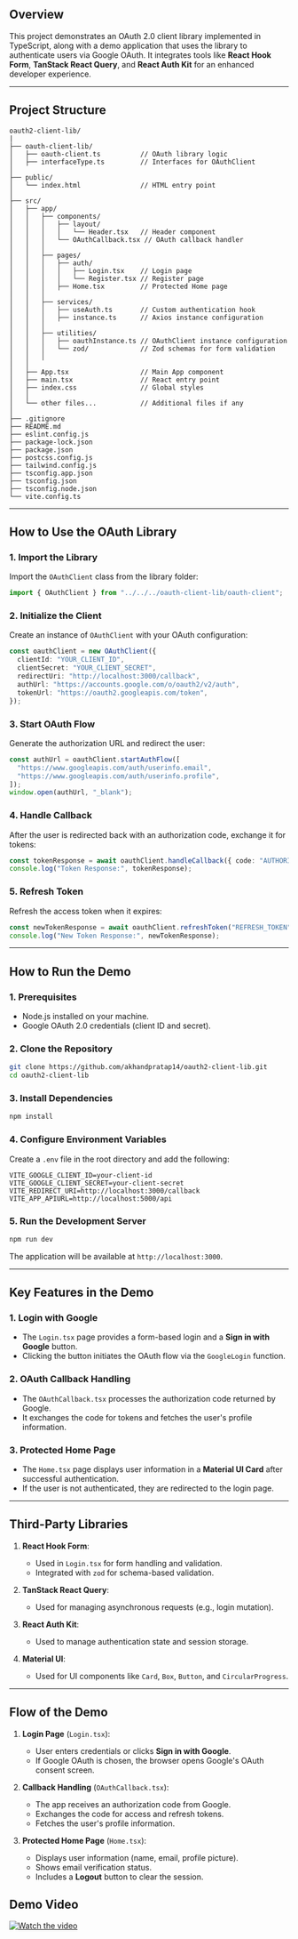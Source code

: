 ## Overview

This project demonstrates an OAuth 2.0 client library implemented in TypeScript, along with a demo application that uses the library to authenticate users via Google OAuth. It integrates tools like **React Hook Form**, **TanStack React Query**, and **React Auth Kit** for an enhanced developer experience.

---

## Project Structure

```
oauth2-client-lib/
|
├── oauth-client-lib/
│   ├── oauth-client.ts          // OAuth library logic
│   ├── interfaceType.ts         // Interfaces for OAuthClient
│
├── public/
│   └── index.html               // HTML entry point
│
├── src/
│   ├── app/
│   │   ├── components/
│   │   │   ├── layout/
│   │   │   │   └── Header.tsx   // Header component
│   │   │   └── OAuthCallback.tsx // OAuth callback handler
│   │   │
│   │   ├── pages/
│   │   │   ├── auth/
│   │   │   │   ├── Login.tsx    // Login page
│   │   │   │   └── Register.tsx // Register page
│   │   │   ├── Home.tsx         // Protected Home page
│   │   │
│   │   ├── services/
│   │   │   ├── useAuth.ts       // Custom authentication hook
│   │   │   ├── instance.ts      // Axios instance configuration
│   │   │
│   │   ├── utilities/
│   │   │   ├── oauthInstance.ts // OAuthClient instance configuration
│   │   │   └── zod/             // Zod schemas for form validation
│   │   │
│   │
│   ├── App.tsx                  // Main App component
│   ├── main.tsx                 // React entry point
│   ├── index.css                // Global styles
│   │
│   └── other files...           // Additional files if any
│
├── .gitignore
├── README.md
├── eslint.config.js
├── package-lock.json
├── package.json
├── postcss.config.js
├── tailwind.config.js
├── tsconfig.app.json
├── tsconfig.json
├── tsconfig.node.json
└── vite.config.ts
```

---

## How to Use the OAuth Library

### 1. Import the Library

Import the `OAuthClient` class from the library folder:

```typescript
import { OAuthClient } from "../../../oauth-client-lib/oauth-client";
```

### 2. Initialize the Client

Create an instance of `OAuthClient` with your OAuth configuration:

```typescript
const oauthClient = new OAuthClient({
  clientId: "YOUR_CLIENT_ID",
  clientSecret: "YOUR_CLIENT_SECRET",
  redirectUri: "http://localhost:3000/callback",
  authUrl: "https://accounts.google.com/o/oauth2/v2/auth",
  tokenUrl: "https://oauth2.googleapis.com/token",
});
```

### 3. Start OAuth Flow

Generate the authorization URL and redirect the user:

```typescript
const authUrl = oauthClient.startAuthFlow([
  "https://www.googleapis.com/auth/userinfo.email",
  "https://www.googleapis.com/auth/userinfo.profile",
]);
window.open(authUrl, "_blank");
```

### 4. Handle Callback

After the user is redirected back with an authorization code, exchange it for tokens:

```typescript
const tokenResponse = await oauthClient.handleCallback({ code: "AUTHORIZATION_CODE" });
console.log("Token Response:", tokenResponse);
```

### 5. Refresh Token

Refresh the access token when it expires:

```typescript
const newTokenResponse = await oauthClient.refreshToken("REFRESH_TOKEN");
console.log("New Token Response:", newTokenResponse);
```

---

## How to Run the Demo

### 1. Prerequisites

- Node.js installed on your machine.
- Google OAuth 2.0 credentials (client ID and secret).

### 2. Clone the Repository

```bash
git clone https://github.com/akhandpratap14/oauth2-client-lib.git
cd oauth2-client-lib
```

### 3. Install Dependencies

```bash
npm install
```

### 4. Configure Environment Variables

Create a `.env` file in the root directory and add the following:

```env
VITE_GOOGLE_CLIENT_ID=your-client-id
VITE_GOOGLE_CLIENT_SECRET=your-client-secret
VITE_REDIRECT_URI=http://localhost:3000/callback
VITE_APP_APIURL=http://localhost:5000/api
```

### 5. Run the Development Server

```bash
npm run dev
```

The application will be available at `http://localhost:3000`.

---

## Key Features in the Demo

### 1. Login with Google

- The `Login.tsx` page provides a form-based login and a **Sign in with Google** button.
- Clicking the button initiates the OAuth flow via the `GoogleLogin` function.

### 2. OAuth Callback Handling

- The `OAuthCallback.tsx` processes the authorization code returned by Google.
- It exchanges the code for tokens and fetches the user's profile information.

### 3. Protected Home Page

- The `Home.tsx` page displays user information in a **Material UI Card** after successful authentication.
- If the user is not authenticated, they are redirected to the login page.

---

## Third-Party Libraries

1. **React Hook Form**:

   - Used in `Login.tsx` for form handling and validation.
   - Integrated with `zod` for schema-based validation.

2. **TanStack React Query**:

   - Used for managing asynchronous requests (e.g., login mutation).

3. **React Auth Kit**:

   - Used to manage authentication state and session storage.

4. **Material UI**:

   - Used for UI components like `Card`, `Box`, `Button`, and `CircularProgress`.

---

## Flow of the Demo

1. **Login Page** (`Login.tsx`):

   - User enters credentials or clicks **Sign in with Google**.
   - If Google OAuth is chosen, the browser opens Google's OAuth consent screen.

2. **Callback Handling** (`OAuthCallback.tsx`):

   - The app receives an authorization code from Google.
   - Exchanges the code for access and refresh tokens.
   - Fetches the user's profile information.

3. **Protected Home Page** (`Home.tsx`):

   - Displays user information (name, email, profile picture).
   - Shows email verification status.
   - Includes a **Logout** button to clear the session.
## Demo Video 
[![Watch the video](./assets/demo-thumbnail.png)](https://youtu.be/PNsUXMjeqKQ)







